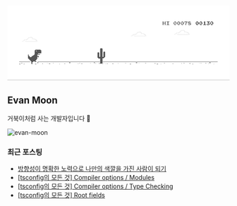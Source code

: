![dino.gif](./dino.gif)

## Evan Moon

거북이처럼 사는 개발자입니다 🐢

<img src="https://komarev.com/ghpvc/?username=evan-moon&label=Profile%20views&color=0e75b6&style=flat" alt="evan-moon" />

### 최근 포스팅

<!-- BLOG-POST-LIST:START -->
- [방향성이 명확한 노력으로 나만의 색깔을 가진 사람이 되기](https://evan-moon.github.io/2021/09/10/developer-direction-of-effort/)
- [[tsconfig의 모든 것] Compiler options / Modules](https://evan-moon.github.io/2021/08/22/tsconfig-compiler-options-modules-and-emit/)
- [[tsconfig의 모든 것] Compiler options / Type Checking](https://evan-moon.github.io/2021/08/08/tsconfig-compiler-options-type-check/)
- [[tsconfig의 모든 것] Root fields](https://evan-moon.github.io/2021/07/30/tsconfig-options-root-fields/)
<!-- BLOG-POST-LIST:END -->
